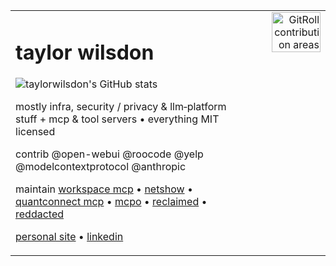 <table width="100%">
<tr>
<td valign="top" style="padding-right:1rem;">

# taylor wilsdon

![taylorwilsdon's GitHub stats](https://github-readme-stats.vercel.app/api?username=taylorwilsdon&show_icons=true&theme=transparent)

mostly infra, security / privacy & llm‑platform stuff + mcp & tool servers • everything MIT licensed

contrib @open-webui @roocode @yelp @modelcontextprotocol @anthropic

maintain [workspace mcp](https://workspacemcp.com/) • [netshow](https://github.com/taylorwilsdon/netshow) • [quantconnect mcp](https://quantratic.com/mcp) • [mcpo](https://github.com/open-webui/mcpo) • [reclaimed](https://github.com/taylorwilsdon/reclaimed) • [reddacted](https://reddacted.org/)

[personal site](https://taylorwilsdon.com) • [linkedin](https://linkedin.com/in/taylorbarrettwilsdon)

</td>
<td valign="top" align="right">

<a href="https://gitroll.io/profile/uvJR2kh5vgxfsaJixVvghF0p2Ak32/stacks">
  <img src="https://github.com/user-attachments/assets/d7854b75-e4fb-499d-8d5d-f84ddcc02b52" width="80%" alt="GitRoll contribution areas"/>
</a>

</td>
</tr>
</table>

